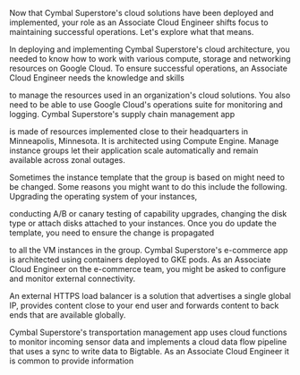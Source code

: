 Now that Cymbal Superstore's cloud solutions have been deployed and implemented, your role as an Associate Cloud Engineer shifts focus to maintaining successful operations. Let's explore what that means.

In deploying and implementing Cymbal Superstore's cloud architecture, you needed to know how to work with various compute, storage and networking resources on Google Cloud. To ensure successful operations, an Associate Cloud Engineer needs the knowledge and skills

to manage the resources used in an organization's cloud solutions. You also need to be able to use Google Cloud's operations suite for monitoring and logging. Cymbal Superstore's supply chain management app

is made of resources implemented close to their headquarters in Minneapolis, Minnesota. It is architected using Compute Engine. Manage instance groups let their application scale automatically and remain available across zonal outages.

Sometimes the instance template that the group is based on might need to be changed. Some reasons you might want to do this include the following. Upgrading the operating system of your instances,

conducting A/B or canary testing of capability upgrades, changing the disk type or attach disks attached to your instances. Once you do update the template, you need to ensure the change is propagated

to all the VM instances in the group. Cymbal Superstore's e-commerce app is architected using containers deployed to GKE pods. As an Associate Cloud Engineer on the e-commerce team, you might be asked to configure and monitor external connectivity.

An external HTTPS load balancer is a solution that advertises a single global IP, provides content close to your end user and forwards content to back ends that are available globally.

Cymbal Superstore's transportation management app uses cloud functions to monitor incoming sensor data and implements a cloud data flow pipeline that uses a sync to write data to Bigtable. As an Associate Cloud Engineer it is common to provide information
